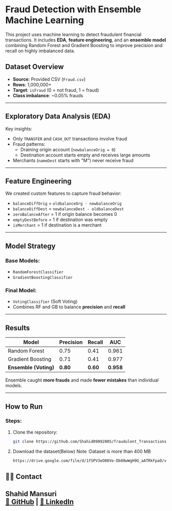 # Fraud Detection with Ensemble Machine Learning

This project uses machine learning to detect fraudulent financial transactions. It includes **EDA**, **feature engineering**, and an **ensemble model** combining Random Forest and Gradient Boosting to improve precision and recall on highly imbalanced data.


## Dataset Overview

- **Source**: Provided CSV (`Fraud.csv`)
- **Rows**: 1,000,000+
- **Target**: `isFraud` (0 = not fraud, 1 = fraud)
- **Class imbalance**: ~0.05% frauds

---

## Exploratory Data Analysis (EDA)

Key insights:

- Only `TRANSFER` and `CASH_OUT` transactions involve fraud
- Fraud patterns:
  - Draining origin account (`newbalanceOrig = 0`)
  - Destination account starts empty and receives large amounts
- Merchants (`nameDest` starts with "M") never receive fraud

---

## Feature Engineering

We created custom features to capture fraud behavior:

- `balanceDiffOrig` = `oldbalanceOrg - newbalanceOrig`
- `balanceDiffDest` = `newbalanceDest - oldbalanceDest`
- `zeroBalanceAfter` = 1 if origin balance becomes 0
- `emptyDestBefore` = 1 if destination was empty
- `isMerchant` = 1 if destination is a merchant

---

## Model Strategy

### Base Models:
- `RandomForestClassifier`
- `GradientBoostingClassifier`

### Final Model:
- `VotingClassifier` (Soft Voting)
- Combines RF and GB to balance **precision** and **recall**

---

## Results

| Model              | Precision | Recall | AUC   |
|--------------------|-----------|--------|-------|
| Random Forest      | 0.75      | 0.41   | 0.961 |
| Gradient Boosting  | 0.71      | 0.41   | 0.977 |
| **Ensemble (Voting)** | **0.80**  | **0.60** | **0.958** |

Ensemble caught **more frauds** and made **fewer mistakes** than individual models.

---

##  How to Run
### Steps:

1. Clone the repository:

   ```bash
   git clone https://github.com/Shahid09092005/fraudulent_Transactions_Detection
   ```

2. Download the dataset(Below)
   Note :Dataset is more than 400 MB
   ```bash
   https://drive.google.com/file/d/1fSPV3eO08Ve-Db80wWgH9G_aATRkFpa0/view?usp=sharing
   ```

## 👨‍💻 Contact
Shahid Mansuri  
[🐙 GitHub](https://github.com/Shahid09092005) | [💼 LinkedIn](https://www.linkedin.com/in/shahid-mansuri-a3b901285)
---
